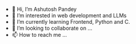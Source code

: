 - 👋 Hi, I’m Ashutosh Pandey
- 👀 I’m interested in web development and LLMs
- 🌱 I’m currently learning Frontend, Python and C.
- 💞️ I’m looking to collaborate on ...
- 📫 How to reach me ...

<!---
Trinitygamer0/Trinitygamer0 is a ✨ special ✨ repository because its `README.md` (this file) appears on your GitHub profile.
You can click the Preview link to take a look at your changes.
--->
